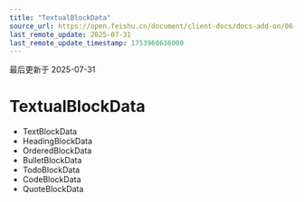 ```yaml
---
title: "TextualBlockData"
source_url: https://open.feishu.cn/document/client-docs/docs-add-on/06-data-structure/BlockData/textualblockdata
last_remote_update: 2025-07-31
last_remote_update_timestamp: 1753960636000
---
```

最后更新于 2025-07-31

# TextualBlockData
- TextBlockData 
- HeadingBlockData 
- OrderedBlockData 
- BulletBlockData 
- TodoBlockData 
- CodeBlockData 
- QuoteBlockData
